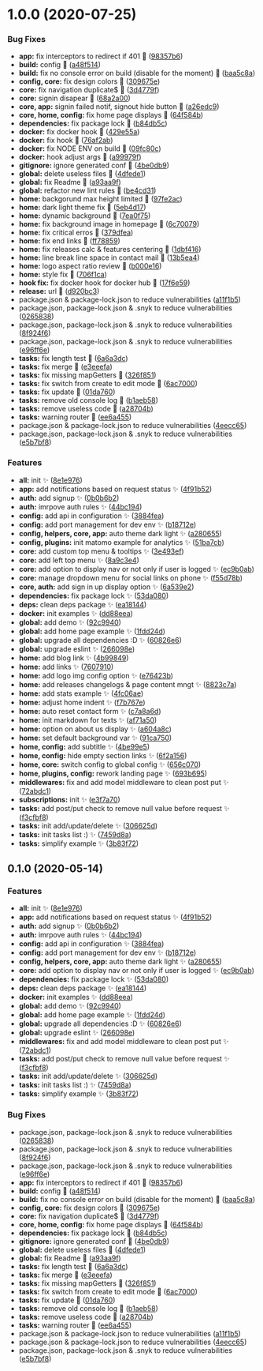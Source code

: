 # 1.0.0 (2020-07-25)


### Bug Fixes

* **app:** fix interceptors to redirect if 401 🐛 ([98357b6](https://github.com/weareopensource/Vue/commit/98357b68da3e0a5363f2306428a928aba3a0f8b8))
* **build:** config 🐛 ([a48f514](https://github.com/weareopensource/Vue/commit/a48f51484b261cf99e92c6c0653d79ff986caaee))
* **build:** fix no console error on build (disable for the moment) 🐛 ([baa5c8a](https://github.com/weareopensource/Vue/commit/baa5c8a8bedc8ce27c48be147658bfa858a25808))
* **config, core:** fix design colors 🐛 ([309675e](https://github.com/weareopensource/Vue/commit/309675e36f5153e1a33079fee98e700b4a06c2a9))
* **core:** fix navigation duplicate$ 🐛 ([3d4779f](https://github.com/weareopensource/Vue/commit/3d4779f83990edf915fa76b1292f4316370c3dd4))
* **core:** signin disapear 🐛 ([68a2a00](https://github.com/weareopensource/Vue/commit/68a2a000c5cd471ce42203bd9934ee108668f348))
* **core, app:** signin failed notif, signout hide button 🐛 ([a26edc9](https://github.com/weareopensource/Vue/commit/a26edc9c27b2a58bc385c932fd31de29b6020c06))
* **core, home, config:** fix home page displays 🐛 ([64f584b](https://github.com/weareopensource/Vue/commit/64f584ba5c77faf929f659ce69aef381b4fd15ea))
* **dependencies:** fix package lock 🐛 ([b84db5c](https://github.com/weareopensource/Vue/commit/b84db5c132a54c993a514cfe21f36c9ad86d058c))
* **docker:** fix docker hook 🐛 ([429e55a](https://github.com/weareopensource/Vue/commit/429e55af1b2a48460ff41d782946c775f7ef9b81))
* **docker:** fix hook 🐛 ([76af2ab](https://github.com/weareopensource/Vue/commit/76af2abbd3911e5c00540beac87a8ed85ac1e83b))
* **docker:** fix NODE ENV on build 🐛 ([09fc80c](https://github.com/weareopensource/Vue/commit/09fc80c81f0f09b60072462092addf935483fcc8))
* **docker:** hook adjust args 🐛 ([a99979f](https://github.com/weareopensource/Vue/commit/a99979f2f64c31c3fc622215896787b18d05ba49))
* **gitignore:** ignore generated conf 🐛 ([4be0db9](https://github.com/weareopensource/Vue/commit/4be0db94231cf90f74b3d387537a2f1ec46efe95))
* **global:** delete useless files 🐛 ([4dfede1](https://github.com/weareopensource/Vue/commit/4dfede12f7c71e898211efd24b94bcd69836ab08))
* **global:** fix Readme 🐛 ([a93aa9f](https://github.com/weareopensource/Vue/commit/a93aa9f295a7407f570380181a47785d8c999552))
* **global:** refactor new lint rules 🐛 ([be4cd31](https://github.com/weareopensource/Vue/commit/be4cd31bf7a3374154b2b82741c8603e785dcd4d))
* **home:** backgorund max height limited 🐛 ([97fe2ac](https://github.com/weareopensource/Vue/commit/97fe2ac844f9d232feb7fa9263f49cfe376ebbc2))
* **home:** dark light theme fix 🐛 ([5eb4d17](https://github.com/weareopensource/Vue/commit/5eb4d175795fdac926a52266120bd30c0d8e8aec))
* **home:** dynamic background 🐛 ([7ea0f75](https://github.com/weareopensource/Vue/commit/7ea0f75db2f935818724a78e7ece42511d5acca7))
* **home:** fix background image in homepage 🐛 ([6c70079](https://github.com/weareopensource/Vue/commit/6c70079af9bf875400404624b04ade3dcd6f5abe))
* **home:** fix critical erros 🐛 ([379dfea](https://github.com/weareopensource/Vue/commit/379dfeaaae248ea3b67b1f2470479c04d7ff3cba))
* **home:** fix end links 🐛 ([ff78859](https://github.com/weareopensource/Vue/commit/ff7885944c693c938a9d72ebb1e8b23fee73c198))
* **home:** fix releases calc & features centering 🐛 ([1dbf416](https://github.com/weareopensource/Vue/commit/1dbf4164bf1a54c087294ac073293ad20e929c48))
* **home:** line break line space in contact mail 🐛 ([13b5ea4](https://github.com/weareopensource/Vue/commit/13b5ea44205d2611e7e9dfafdf485f25e92bdd48))
* **home:** logo aspect ratio review 🐛 ([b000e16](https://github.com/weareopensource/Vue/commit/b000e16f0f2b31bd12b67a804619efb1373bc6cb))
* **home:** style fix 🐛 ([706f1ca](https://github.com/weareopensource/Vue/commit/706f1cacda97a4b159121813e6443845279c8062))
* **hook fix:** fix docker hook for docker hub 🐛 ([17f6e59](https://github.com/weareopensource/Vue/commit/17f6e59218a28569fc774ca00d73747faf9820a7))
* **release:** url 🐛 ([d920bc3](https://github.com/weareopensource/Vue/commit/d920bc371d26acf80ada17193710f3ff0586bc88))
* package.json & package-lock.json to reduce vulnerabilities ([a11f1b5](https://github.com/weareopensource/Vue/commit/a11f1b5e4a3d0f08c370e97006cc4e46284e7fcc))
* package.json, package-lock.json & .snyk to reduce vulnerabilities ([0265838](https://github.com/weareopensource/Vue/commit/0265838b9ed596b2ad32a7c9bcf0239553b4e0ac))
* package.json, package-lock.json & .snyk to reduce vulnerabilities ([8f924f6](https://github.com/weareopensource/Vue/commit/8f924f660602e78739008245167b1d6175bfb5bb))
* package.json, package-lock.json & .snyk to reduce vulnerabilities ([e96ff6e](https://github.com/weareopensource/Vue/commit/e96ff6e551549058b78a23ff8d17aee0ca00d40c))
* **tasks:** fix length test 🐛 ([6a6a3dc](https://github.com/weareopensource/Vue/commit/6a6a3dc3bc665ce8d2ca9add25f337265ec94f6f))
* **tasks:** fix merge 🐛 ([e3eeefa](https://github.com/weareopensource/Vue/commit/e3eeefa1daab64fa3e64f8728449135d6b049688))
* **tasks:** fix missing mapGetters 🐛 ([326f851](https://github.com/weareopensource/Vue/commit/326f8517845ac7474dbbc92ad1c6ee845f85d6e7))
* **tasks:** fix switch from create to edit mode 🐛 ([6ac7000](https://github.com/weareopensource/Vue/commit/6ac70000324605162b86133f7962cbf7b66df500))
* **tasks:** fix update 🐛 ([01da760](https://github.com/weareopensource/Vue/commit/01da7604c32427ea7bdf78d1ac7366065d9db1d4))
* **tasks:** remove old console log 🐛 ([b1aeb58](https://github.com/weareopensource/Vue/commit/b1aeb5880ce14ce1b5b08cea371a67bcb4ec7213))
* **tasks:** remove useless code 🐛 ([a28704b](https://github.com/weareopensource/Vue/commit/a28704bcab3ed12b46b7287eb9d7bed65d60c209))
* **tasks:** warning router 🐛 ([ee6a455](https://github.com/weareopensource/Vue/commit/ee6a4553c9ee7fd85af6077b6449030172393f8b))
* package.json & package-lock.json to reduce vulnerabilities ([4eecc65](https://github.com/weareopensource/Vue/commit/4eecc65854431f1c6d7e15270924fab7c75f45db))
* package.json, package-lock.json & .snyk to reduce vulnerabilities ([e5b7bf8](https://github.com/weareopensource/Vue/commit/e5b7bf8b4e93404b8ddf3857a1be511a45c11d29))


### Features

* **all:** init ✨ ([8e1e976](https://github.com/weareopensource/Vue/commit/8e1e9768111622bfb9998c09a4850db453d536b0))
* **app:** add notifications based on request status ✨ ([4f91b52](https://github.com/weareopensource/Vue/commit/4f91b5291e60b26c6a1a399aedc1ab9163bab804))
* **auth:** add signup ✨ ([0b0b6b2](https://github.com/weareopensource/Vue/commit/0b0b6b238a848244bac281f1c1cf3c3c8514d00e))
* **auth:** imrpove auth rules ✨ ([44bc194](https://github.com/weareopensource/Vue/commit/44bc194bc2e4d86cd990badac9c5b7a026d63d31))
* **config:** add api in configuration ✨ ([3884fea](https://github.com/weareopensource/Vue/commit/3884fead2f808292f3064195963f4f7e5ddfc2e0))
* **config:** add port management for dev env ✨ ([b18712e](https://github.com/weareopensource/Vue/commit/b18712e81dd44ef94f4555512ea47ce94db2ec47))
* **config, helpers, core, app:** auto theme dark light ✨ ([a280655](https://github.com/weareopensource/Vue/commit/a280655d18ec48d66fd5e140538e9be2afa9ba3e))
* **config, plugins:** init matomo example for analytics ✨ ([51ba7cb](https://github.com/weareopensource/Vue/commit/51ba7cbcc4b4880a1c64debacc8469bc25ac4ee5))
* **core:** add custom top menu & tooltips ✨ ([3e493ef](https://github.com/weareopensource/Vue/commit/3e493ef55e5b78110800bf6cec882a9779a332b4))
* **core:** add left top menu ✨ ([8a9c3e4](https://github.com/weareopensource/Vue/commit/8a9c3e4d9080bbb5b7f1e7c6a2bcb59312c7e372))
* **core:** add option to display nav or not only if user is logged ✨ ([ec9b0ab](https://github.com/weareopensource/Vue/commit/ec9b0ab253d3f3c41bcd6378345a8f8555240800))
* **core:** manage dropdown menu for social links on phone ✨ ([f55d78b](https://github.com/weareopensource/Vue/commit/f55d78b7536bdd450394e3f3aec448e306872c3a))
* **core, auth:** add sign in up display option ✨ ([6a539e2](https://github.com/weareopensource/Vue/commit/6a539e2246ca16e56e0367057b17e8a18a93940b))
* **dependencies:** fix package lock ✨ ([53da080](https://github.com/weareopensource/Vue/commit/53da08022fafa3de4e3f61782abc4270040721a0))
* **deps:** clean deps package ✨ ([ea18144](https://github.com/weareopensource/Vue/commit/ea18144f07aff8445084b7c93a70bfa3629ffbce))
* **docker:** init examples ✨ ([dd88eea](https://github.com/weareopensource/Vue/commit/dd88eea331c9e43f8e89442afc9bff7d79c20a13))
* **global:** add demo ✨ ([92c9940](https://github.com/weareopensource/Vue/commit/92c9940917d536bcc6344f48135755d6d75d6e1d))
* **global:** add home page example ✨ ([1fdd24d](https://github.com/weareopensource/Vue/commit/1fdd24db741854a33bc5b0aa4cd410eadea19f3d))
* **global:** upgrade all dependencies :D ✨ ([60826e6](https://github.com/weareopensource/Vue/commit/60826e60bdaf864f4bf8baee8d7985adbbdee430))
* **global:** upgrade eslint ✨ ([266098e](https://github.com/weareopensource/Vue/commit/266098e7bafff945ffc217e4eb0f67b74311ae34))
* **home:** add blog link ✨ ([4b99849](https://github.com/weareopensource/Vue/commit/4b99849ec347f6da2c92ec71254e813e20e59307))
* **home:** add links ✨ ([7607910](https://github.com/weareopensource/Vue/commit/7607910c07a5991fc0a0e4ee69b84c9de9ac0014))
* **home:** add logo img config option ✨ ([e76423b](https://github.com/weareopensource/Vue/commit/e76423b83a422925a77fac72fff2b4360ff5db56))
* **home:** add releases changelogs & page content mngt ✨ ([8823c7a](https://github.com/weareopensource/Vue/commit/8823c7a1ad87b7ce5c2f1b229e6e55fa9b128b37))
* **home:** add stats example ✨ ([4fc06ae](https://github.com/weareopensource/Vue/commit/4fc06ae386d886185bd23cc25175942067a412e5))
* **home:** adjust home indent ✨ ([f7b767e](https://github.com/weareopensource/Vue/commit/f7b767ee13f1e2b1b2ed60bb3800dd8697bec7c1))
* **home:** auto reset contact form ✨ ([c7a8a6d](https://github.com/weareopensource/Vue/commit/c7a8a6d5ee9ce5c702ccdb9c4f2fac31bea71437))
* **home:** init markdown for texts ✨ ([af71a50](https://github.com/weareopensource/Vue/commit/af71a50f54c1f506d9a09271816955eba7586cf9))
* **home:** option on about us display ✨ ([a604a8c](https://github.com/weareopensource/Vue/commit/a604a8c00e999e3072eb0c3535f520a70747e070))
* **home:** set default background var ✨ ([91ca750](https://github.com/weareopensource/Vue/commit/91ca750459538cc9e61a37a25c982ebc395b0481))
* **home, config:** add subtitle ✨ ([4be99e5](https://github.com/weareopensource/Vue/commit/4be99e5595a168976b0150899583f1b416da864c))
* **home, config:** hide empty section links ✨ ([6f2a156](https://github.com/weareopensource/Vue/commit/6f2a156be76201e0a986bca3ecc76b2e90322aba))
* **home, core:** switch config to global config ✨ ([656c070](https://github.com/weareopensource/Vue/commit/656c070164feb8615736db3ecf41ad7ed2827c02))
* **home, plugins, config:** rework landing page ✨ ([693b695](https://github.com/weareopensource/Vue/commit/693b695ffaa90ce2e70f031ad0be07687a7e23ef))
* **middlewares:** fix and add model middleware to clean post put ✨ ([72abdc1](https://github.com/weareopensource/Vue/commit/72abdc13023423db8be51e50bd449160baa1d551))
* **subscriptions:** init ✨ ([e3f7a70](https://github.com/weareopensource/Vue/commit/e3f7a70f346866f8b9359ccce635487357a004ee))
* **tasks:** add post/put check to remove null value before request ✨ ([f3cfbf8](https://github.com/weareopensource/Vue/commit/f3cfbf8bd5a128225727dd7b4054e5792d27579f))
* **tasks:** init add/update/delete ✨ ([306625d](https://github.com/weareopensource/Vue/commit/306625d7189488318541b0258badb68262c5f28c))
* **tasks:** init tasks list :) ✨ ([7459d8a](https://github.com/weareopensource/Vue/commit/7459d8a5185fcf4fe50ea4fee5bb80d055b168d3))
* **tasks:** simplify example ✨ ([3b83f72](https://github.com/weareopensource/Vue/commit/3b83f72337214c3204222f251b9d146d3aff5e8d))

## 0.1.0 (2020-05-14)

### Features

* **all:** init ✨ ([8e1e976](https://github.com/weareopensource/Vue/commit/8e1e9768111622bfb9998c09a4850db453d536b0))
* **app:** add notifications based on request status ✨ ([4f91b52](https://github.com/weareopensource/Vue/commit/4f91b5291e60b26c6a1a399aedc1ab9163bab804))
* **auth:** add signup ✨ ([0b0b6b2](https://github.com/weareopensource/Vue/commit/0b0b6b238a848244bac281f1c1cf3c3c8514d00e))
* **auth:** imrpove auth rules ✨ ([44bc194](https://github.com/weareopensource/Vue/commit/44bc194bc2e4d86cd990badac9c5b7a026d63d31))
* **config:** add api in configuration ✨ ([3884fea](https://github.com/weareopensource/Vue/commit/3884fead2f808292f3064195963f4f7e5ddfc2e0))
* **config:** add port management for dev env ✨ ([b18712e](https://github.com/weareopensource/Vue/commit/b18712e81dd44ef94f4555512ea47ce94db2ec47))
* **config, helpers, core, app:** auto theme dark light ✨ ([a280655](https://github.com/weareopensource/Vue/commit/a280655d18ec48d66fd5e140538e9be2afa9ba3e))
* **core:** add option to display nav or not only if user is logged ✨ ([ec9b0ab](https://github.com/weareopensource/Vue/commit/ec9b0ab253d3f3c41bcd6378345a8f8555240800))
* **dependencies:** fix package lock ✨ ([53da080](https://github.com/weareopensource/Vue/commit/53da08022fafa3de4e3f61782abc4270040721a0))
* **deps:** clean deps package ✨ ([ea18144](https://github.com/weareopensource/Vue/commit/ea18144f07aff8445084b7c93a70bfa3629ffbce))
* **docker:** init examples ✨ ([dd88eea](https://github.com/weareopensource/Vue/commit/dd88eea331c9e43f8e89442afc9bff7d79c20a13))
* **global:** add demo ✨ ([92c9940](https://github.com/weareopensource/Vue/commit/92c9940917d536bcc6344f48135755d6d75d6e1d))
* **global:** add home page example ✨ ([1fdd24d](https://github.com/weareopensource/Vue/commit/1fdd24db741854a33bc5b0aa4cd410eadea19f3d))
* **global:** upgrade all dependencies :D ✨ ([60826e6](https://github.com/weareopensource/Vue/commit/60826e60bdaf864f4bf8baee8d7985adbbdee430))
* **global:** upgrade eslint ✨ ([266098e](https://github.com/weareopensource/Vue/commit/266098e7bafff945ffc217e4eb0f67b74311ae34))
* **middlewares:** fix and add model middleware to clean post put ✨ ([72abdc1](https://github.com/weareopensource/Vue/commit/72abdc13023423db8be51e50bd449160baa1d551))
* **tasks:** add post/put check to remove null value before request ✨ ([f3cfbf8](https://github.com/weareopensource/Vue/commit/f3cfbf8bd5a128225727dd7b4054e5792d27579f))
* **tasks:** init add/update/delete ✨ ([306625d](https://github.com/weareopensource/Vue/commit/306625d7189488318541b0258badb68262c5f28c))
* **tasks:** init tasks list :) ✨ ([7459d8a](https://github.com/weareopensource/Vue/commit/7459d8a5185fcf4fe50ea4fee5bb80d055b168d3))
* **tasks:** simplify example ✨ ([3b83f72](https://github.com/weareopensource/Vue/commit/3b83f72337214c3204222f251b9d146d3aff5e8d))

### Bug Fixes

* package.json, package-lock.json & .snyk to reduce vulnerabilities ([0265838](https://github.com/weareopensource/Vue/commit/0265838b9ed596b2ad32a7c9bcf0239553b4e0ac))
* package.json, package-lock.json & .snyk to reduce vulnerabilities ([8f924f6](https://github.com/weareopensource/Vue/commit/8f924f660602e78739008245167b1d6175bfb5bb))
* package.json, package-lock.json & .snyk to reduce vulnerabilities ([e96ff6e](https://github.com/weareopensource/Vue/commit/e96ff6e551549058b78a23ff8d17aee0ca00d40c))
* **app:** fix interceptors to redirect if 401 🐛 ([98357b6](https://github.com/weareopensource/Vue/commit/98357b68da3e0a5363f2306428a928aba3a0f8b8))
* **build:** config 🐛 ([a48f514](https://github.com/weareopensource/Vue/commit/a48f51484b261cf99e92c6c0653d79ff986caaee))
* **build:** fix no console error on build (disable for the moment) 🐛 ([baa5c8a](https://github.com/weareopensource/Vue/commit/baa5c8a8bedc8ce27c48be147658bfa858a25808))
* **config, core:** fix design colors 🐛 ([309675e](https://github.com/weareopensource/Vue/commit/309675e36f5153e1a33079fee98e700b4a06c2a9))
* **core:** fix navigation duplicate$ 🐛 ([3d4779f](https://github.com/weareopensource/Vue/commit/3d4779f83990edf915fa76b1292f4316370c3dd4))
* **core, home, config:** fix home page displays 🐛 ([64f584b](https://github.com/weareopensource/Vue/commit/64f584ba5c77faf929f659ce69aef381b4fd15ea))
* **dependencies:** fix package lock 🐛 ([b84db5c](https://github.com/weareopensource/Vue/commit/b84db5c132a54c993a514cfe21f36c9ad86d058c))
* **gitignore:** ignore generated conf 🐛 ([4be0db9](https://github.com/weareopensource/Vue/commit/4be0db94231cf90f74b3d387537a2f1ec46efe95))
* **global:** delete useless files 🐛 ([4dfede1](https://github.com/weareopensource/Vue/commit/4dfede12f7c71e898211efd24b94bcd69836ab08))
* **global:** fix Readme 🐛 ([a93aa9f](https://github.com/weareopensource/Vue/commit/a93aa9f295a7407f570380181a47785d8c999552))
* **tasks:** fix length test 🐛 ([6a6a3dc](https://github.com/weareopensource/Vue/commit/6a6a3dc3bc665ce8d2ca9add25f337265ec94f6f))
* **tasks:** fix merge 🐛 ([e3eeefa](https://github.com/weareopensource/Vue/commit/e3eeefa1daab64fa3e64f8728449135d6b049688))
* **tasks:** fix missing mapGetters 🐛 ([326f851](https://github.com/weareopensource/Vue/commit/326f8517845ac7474dbbc92ad1c6ee845f85d6e7))
* **tasks:** fix switch from create to edit mode 🐛 ([6ac7000](https://github.com/weareopensource/Vue/commit/6ac70000324605162b86133f7962cbf7b66df500))
* **tasks:** fix update 🐛 ([01da760](https://github.com/weareopensource/Vue/commit/01da7604c32427ea7bdf78d1ac7366065d9db1d4))
* **tasks:** remove old console log 🐛 ([b1aeb58](https://github.com/weareopensource/Vue/commit/b1aeb5880ce14ce1b5b08cea371a67bcb4ec7213))
* **tasks:** remove useless code 🐛 ([a28704b](https://github.com/weareopensource/Vue/commit/a28704bcab3ed12b46b7287eb9d7bed65d60c209))
* **tasks:** warning router 🐛 ([ee6a455](https://github.com/weareopensource/Vue/commit/ee6a4553c9ee7fd85af6077b6449030172393f8b))
* package.json & package-lock.json to reduce vulnerabilities ([a11f1b5](https://github.com/weareopensource/Vue/commit/a11f1b5e4a3d0f08c370e97006cc4e46284e7fcc))
* package.json & package-lock.json to reduce vulnerabilities ([4eecc65](https://github.com/weareopensource/Vue/commit/4eecc65854431f1c6d7e15270924fab7c75f45db))
* package.json, package-lock.json & .snyk to reduce vulnerabilities ([e5b7bf8](https://github.com/weareopensource/Vue/commit/e5b7bf8b4e93404b8ddf3857a1be511a45c11d29))
